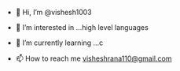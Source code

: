 - 👋 Hi, I’m @vishesh1003
- 👀 I’m interested in ...high level languages
- 🌱 I’m currently learning ...c

- 📫 How to reach me visheshrana110@gmail.com
<!---
vishesh1003/vishesh1003 is a ✨ special ✨ repository because its `README.md` (this file) appears on your GitHub profile.
You can click the Preview link to take a look at your changes.
--->
